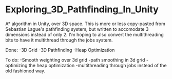 # Exploring_3D_Pathfinding_In_Unity
 A* algorithm in Unity, over 3D space.
 This is more or less copy-pasted from Sebastian Lague's pathfinding system, but written to accomodate 3 dimensions instead of only 2. I'm hoping to also convert the multithreading bits to have it multithread through the jobs system.
 
 Done:
 -3D Grid
 -3D Pathfinding
 -Heap Optimization
 
 To do:
 -Smooth weighting over 3d grid
 -path smoothing in 3d grid
 -optimizing the heap optimization
 -multithreading through jobs instead of the old fashioned way.
